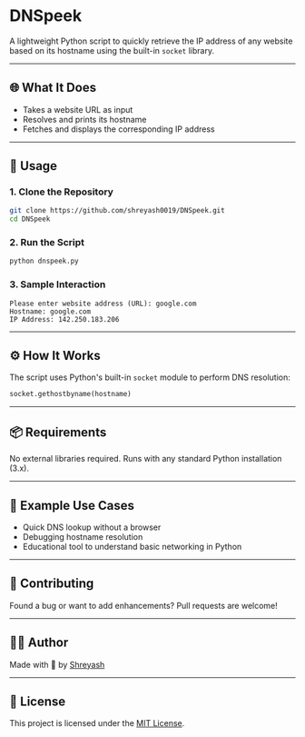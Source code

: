 # DNSpeek

A lightweight Python script to quickly retrieve the IP address of any website based on its hostname using the built-in `socket` library.

---

## 🌐 What It Does
- Takes a website URL as input
- Resolves and prints its hostname
- Fetches and displays the corresponding IP address

---

## 🚀 Usage

### 1. Clone the Repository
```bash
git clone https://github.com/shreyash0019/DNSpeek.git
cd DNSpeek
```

### 2. Run the Script
```bash
python dnspeek.py
```

### 3. Sample Interaction
```
Please enter website address (URL): google.com
Hostname: google.com
IP Address: 142.250.183.206
```

---

## ⚙️ How It Works
The script uses Python's built-in `socket` module to perform DNS resolution:
```python
socket.gethostbyname(hostname)
```

---

## 📦 Requirements
No external libraries required. Runs with any standard Python installation (3.x).

---

## 📌 Example Use Cases
- Quick DNS lookup without a browser
- Debugging hostname resolution
- Educational tool to understand basic networking in Python

---

## 🤝 Contributing
Found a bug or want to add enhancements? Pull requests are welcome!

---

## 🧑‍💻 Author
Made with 🧠 by [Shreyash](https://github.com/shreyash0019)

---

## 📄 License
This project is licensed under the [MIT License](LICENSE).

